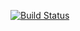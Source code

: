 [![Build Status](https://travis-ci.org/johnpooch/django_blog_two.svg)](https://travis-ci.org/johnpooch/django_blog_two)